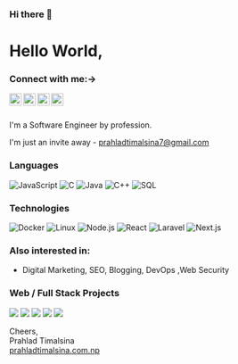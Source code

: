 ### Hi there 👋

<!--
**prahladtimalsina** is a ✨ _special_ ✨ repository because its `README.md` (this file) appears on your GitHub profile.

Here are some ideas to get you started:

- 🔭 I’m currently working on ...
- 🌱 I’m currently learning ...
- 👯 I’m looking to collaborate on ...
- 🤔 I’m looking for help with ...
- 💬 Ask me about ...
- 📫 How to reach me: ...
- 😄 Pronouns: ...
- ⚡ Fun fact: ...
-->

# Hello World,

### Connect with me:->
<a href="https://linkedin.com/in/prahladtimalsina">
  <img align="left" alt="Prahlad Timalsina - LinkedIn" width="22px" src="https://cdn.jsdelivr.net/npm/simple-icons@v3/icons/linkedin.svg"/>
</a>
<a href="https://instagram.com/__prahlad_timalsina__">
  <img align="left" alt="Prahlad Timalsina - Instagram" width="22px" src="https://cdn.jsdelivr.net/npm/simple-icons@v3/icons/instagram.svg"/>
</a>
<a href="https://twitter.com/officialprahlad/">
  <img align="left" alt="Prahlad Timalsina - Twitter" width="22px" src="https://cdn.jsdelivr.net/npm/simple-icons@v3/icons/twitter.svg"/>
</a>
<a href="https://facebook.com/OfficialPrahladTimalsina">
  <img align="left" alt="Prahlad Timalsina - Facebook" width="22px" src="https://cdn.jsdelivr.net/npm/simple-icons@v3/icons/facebook.svg"/>
</a>
<br />
<br />

I'm a Software Engineer by profession.

I'm just an invite away - prahladtimalsina7@gmail.com


### Languages

![JavaScript](https://img.shields.io/badge/-JavaScript-000?style=for-the-badge&logo=JavaScript)
![C](https://img.shields.io/badge/-C-000?style=for-the-badge&logo=C)
![Java](https://img.shields.io/badge/-Java-000?style=for-the-badge&logo=Java&logoColor=007396)
![C++](https://img.shields.io/badge/-C++-000?style=for-the-badge&logo=c%2b%2b&logoColor=00599C)
![SQL](https://img.shields.io/badge/-SQL-000?style=for-the-badge&logo=MySQL)

### Technologies

![Docker](https://img.shields.io/badge/-Docker-000?style=for-the-badge&logo=Docker)
![Linux](https://img.shields.io/badge/-Linux-000?style=for-the-badge&logo=Linux)
![Node.js](https://img.shields.io/badge/-Node.js-000?style=for-the-badge&logo=node.js)
![React](https://img.shields.io/badge/-React-000?style=for-the-badge&logo=React)
![Laravel](https://img.shields.io/badge/-Laravel-000?style=for-the-badge&logo=Laravel)
![Next.js](https://img.shields.io/badge/-Next.js-000?style=for-the-badge&logo=next.js)

 
 

### Also interested in:
- Digital Marketing, SEO, Blogging, DevOps ,Web Security

### Web / Full Stack Projects

[![](https://img.shields.io/badge/-🧬%20My%20Website-000)](https://prahladtimalsina.com.np)
[![](https://img.shields.io/badge/-🦠%20COVID‑19%20Tracker-000)](https://covid19-tracker-7b6fc.web.app/)
[![](https://img.shields.io/badge/-📝%20Hulu%20Clone-000)](https://hulu-clone-prahlad.web.app/)
[![](https://img.shields.io/badge/-🔬%20Amazon%20Clone-000)](https://clone-d9ae9.web.app/)
[![](https://img.shields.io/badge/-🛰%20ReactJS%20Portfolio-000)]( https://prahlad-timalsina.netlify.app/)

Cheers,  
Prahlad Timalsina  
[prahladtimalsina.com.np](https://prahladtimalsina.com.np/)


